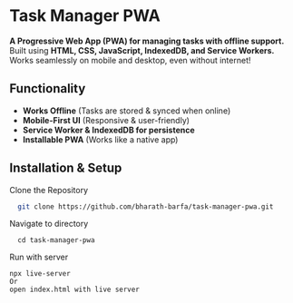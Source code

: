 # Task Manager PWA  

**A Progressive Web App (PWA) for managing tasks with offline support.** Built using **HTML, CSS, JavaScript, IndexedDB, and Service Workers.** Works seamlessly on mobile and desktop, even without internet!  

## Functionality  
-  **Works Offline** (Tasks are stored & synced when online)  
-  **Mobile-First UI** (Responsive & user-friendly)  
-  **Service Worker & IndexedDB for persistence**  
-  **Installable PWA** (Works like a native app)  

##  Installation & Setup  
   Clone the Repository  
```sh
  git clone https://github.com/bharath-barfa/task-manager-pwa.git
```
   Navigate to directory
```
  cd task-manager-pwa
```
   Run with server
```
npx live-server
Or
open index.html with live server
```
